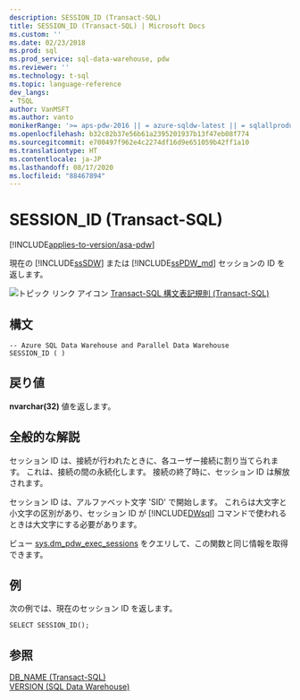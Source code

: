 ```yaml
---
description: SESSION_ID (Transact-SQL)
title: SESSION_ID (Transact-SQL) | Microsoft Docs
ms.custom: ''
ms.date: 02/23/2018
ms.prod: sql
ms.prod_service: sql-data-warehouse, pdw
ms.reviewer: ''
ms.technology: t-sql
ms.topic: language-reference
dev_langs:
- TSQL
author: VanMSFT
ms.author: vanto
monikerRange: '>= aps-pdw-2016 || = azure-sqldw-latest || = sqlallproducts-allversions'
ms.openlocfilehash: b32c82b37e56b61a2395201937b13f47eb08f774
ms.sourcegitcommit: e700497f962e4c2274df16d9e651059b42ff1a10
ms.translationtype: HT
ms.contentlocale: ja-JP
ms.lasthandoff: 08/17/2020
ms.locfileid: "88467894"
---
```

# <a name="session_id-transact-sql"></a>SESSION_ID (Transact-SQL)
[!INCLUDE[applies-to-version/asa-pdw](../../includes/applies-to-version/asa-pdw.md)]

  現在の [!INCLUDE[ssSDW](../../includes/sssdw-md.md)] または [!INCLUDE[ssPDW_md](../../includes/sspdw-md.md)] セッションの ID を返します。  
  
 ![トピック リンク アイコン](../../database-engine/configure-windows/media/topic-link.gif "トピック リンク アイコン") [Transact-SQL 構文表記規則 &#40;Transact-SQL&#41;](../../t-sql/language-elements/transact-sql-syntax-conventions-transact-sql.md)  
  
## <a name="syntax"></a>構文  
  
```  
-- Azure SQL Data Warehouse and Parallel Data Warehouse  
SESSION_ID ( )  
```  
  
## <a name="return-value"></a>戻り値  
 **nvarchar(32)** 値を返します。  
  
## <a name="general-remarks"></a>全般的な解説  
 セッション ID は、接続が行われたときに、各ユーザー接続に割り当てられます。 これは、接続の間の永続化します。 接続の終了時に、セッション ID は解放されます。  
  
 セッション ID は、アルファベット文字 'SID' で開始します。 これらは大文字と小文字の区別があり、セッション ID が [!INCLUDE[DWsql](../../includes/dwsql-md.md)] コマンドで使われるときは大文字にする必要があります。  
  
 ビュー [sys.dm_pdw_exec_sessions](../../relational-databases/system-dynamic-management-views/sys-dm-pdw-exec-sessions-transact-sql.md) をクエリして、この関数と同じ情報を取得できます。  
  
## <a name="examples"></a>例  
 次の例では、現在のセッション ID を返します。  
  
```  
SELECT SESSION_ID();  
```  
  
## <a name="see-also"></a>参照  
 [DB_NAME &#40;Transact-SQL&#41;](../../t-sql/functions/db-name-transact-sql.md)   
 [VERSION &#40;SQL Data Warehouse&#41;](../../t-sql/functions/version-transact-sql-configuration-functions.md)
  
  
